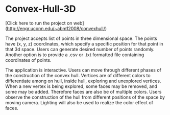 Convex-Hull-3D
==============

[Click here to run the project on web] (http://engr.uconn.edu/~abm12008/convexhull/)

The project accepts list of points in three dimensional space. The points have (x, y, z) coordinates, which specify a specific position for that point in that 3d space. Users can generate desired number of points randomly. Another option is to provide a .csv or .txt formatted file containing coordinates of points.

The application is interactive. Users can move through different phases of the construction of the convex hull. Vertices are of different colors to differentiate among on hull, inside hull, exploring and unexplored vertices. When a new vertex is being explored, some faces may be removed, and some may be added. Therefore faces are also be of multiple colors. Users observe the construction of the hull from different positions of the space by moving camera. Lighting will also be used to realize the color effect of faces.
